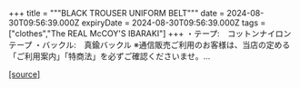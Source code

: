 +++
title = """BLACK TROUSER UNIFORM BELT"""
date = 2024-08-30T09:56:39.000Z
expiryDate = 2024-08-30T09:56:39.000Z
tags = ["clothes","The REAL McCOY'S IBARAKI"]
+++
・テープ:　コットンナイロンテープ ・バックル:　真鍮バックル ※通信販売ご利用のお客様は、当店の定める「ご利用案内」「特商法」を必ずご確認くださいませ。...

[[source]](https://the-realmccoys.ocnk.net/product/1246)
